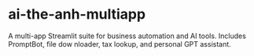 # ai-the-anh-multiapp
A multi-app Streamlit suite for business automation and AI tools. Includes PromptBot, file dow nloader, tax lookup, and personal GPT assistant.
